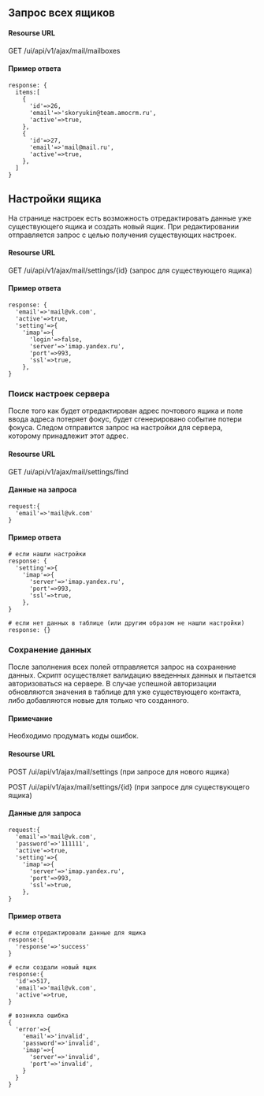 ## Запрос всех ящиков
#### Resourse URL

GET /ui/api/v1/ajax/mail/mailboxes

#### Пример ответа

```
response: {
  items:[
    {
      'id'=>26,
      'email'=>'skoryukin@team.amocrm.ru',
      'active'=>true,
    },
    {
      'id'=>27,
      'email'=>'mail@mail.ru',
      'active'=>true,
    },
  ]
}
```

## Настройки ящика
На странице настроек есть возможность отредактировать данные уже существующего ящика и создать новый ящик. При редактировании отправляется запрос с целью получения существующих настроек.

#### Resourse URL

GET /ui/api/v1/ajax/mail/settings/{id} (запрос для существующего ящика)

#### Пример ответа

```
response: {
  'email'=>'mail@vk.com',
  'active'=>true,
  'setting'=>{
    'imap'=>{
      'login'=>false,
      'server'=>'imap.yandex.ru',
      'port'=>993,
      'ssl'=>true,
    },
}
```

### Поиск настроек сервера
После того как будет отредактирован адрес почтового ящика и поле ввода адреса потеряет фокус, будет сгенерировано событие потери фокуса. Следом отправится запрос на настройки для сервера, которому принадлежит этот адрес.

#### Resourse URL
GET /ui/api/v1/ajax/mail/settings/find

#### Данные на запроса
```
request:{
  'email'=>'mail@vk.com'
}
```
#### Пример ответа
```
# если нашли настройки
response: {
  'setting'=>{
    'imap'=>{
      'server'=>'imap.yandex.ru',
      'port'=>993,
      'ssl'=>true,
    },
}

# если нет данных в таблице (или другим образом не нашли настройки)
response: {}
```
### Сохранение данных
После заполнения всех полей отправляется запрос на сохранение данных. Скрипт осуществляет валидацию введенных данных и пытается авторизоваться на сервере. В случае успешной авторизации обновляются значения в таблице для уже существующего контакта, либо добавляются новые для только что созданного.

#### Примечание
Необходимо продумать коды ошибок.

#### Resourse URL
POST /ui/api/v1/ajax/mail/settings (при запросе для нового ящика)

POST /ui/api/v1/ajax/mail/settings/{id} (при запросе для существующего ящика)

#### Данные для запроса
```
request:{
  'email'=>'mail@vk.com',
  'password'=>'111111',
  'active'=>true,
  'setting'=>{
    'imap'=>{
      'server'=>'imap.yandex.ru',
      'port'=>993,
      'ssl'=>true,
    },
}

```
#### Пример ответа
```
# если отредактировали данные для ящика
response:{
  'response'=>'success'
}

# если создали новый ящик
response:{
  'id'=>517,
  'email'=>'mail@vk.com',
  'active'=>true,
}

# возникла ошибка
{
  'error'=>{
    'email'=>'invalid',
    'password'=>'invalid',
    'imap'=>{
      'server'=>'invalid',
      'port'=>'invalid',
    }
  }
}
```